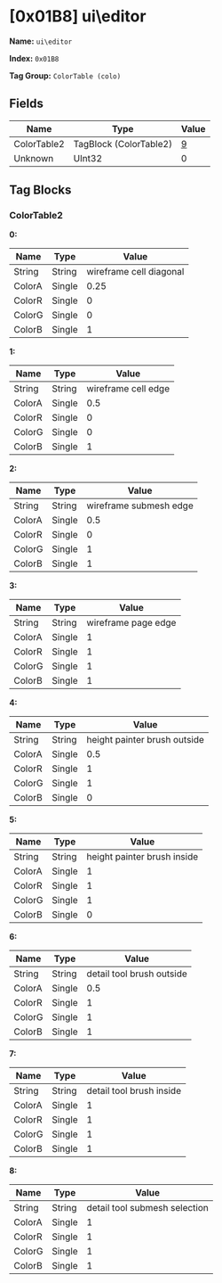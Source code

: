 # [0x01B8] ui\editor

**Name:** ```ui\editor```

**Index:** ```0x01B8```

**Tag Group:** ```ColorTable (colo)```

## Fields

Name	| Type	| Value
---	|---	|---	|
ColorTable2	|TagBlock (ColorTable2)	|[9](#colortable2)
Unknown	|UInt32	|0


## Tag Blocks

### ColorTable2

**0:**

Name	| Type	| Value
---	|---	|---	|
String	|String	|wireframe cell diagonal
ColorA	|Single	|0.25
ColorR	|Single	|0
ColorG	|Single	|0
ColorB	|Single	|1


**1:**

Name	| Type	| Value
---	|---	|---	|
String	|String	|wireframe cell edge
ColorA	|Single	|0.5
ColorR	|Single	|0
ColorG	|Single	|0
ColorB	|Single	|1


**2:**

Name	| Type	| Value
---	|---	|---	|
String	|String	|wireframe submesh edge
ColorA	|Single	|0.5
ColorR	|Single	|0
ColorG	|Single	|1
ColorB	|Single	|1


**3:**

Name	| Type	| Value
---	|---	|---	|
String	|String	|wireframe page edge
ColorA	|Single	|1
ColorR	|Single	|1
ColorG	|Single	|1
ColorB	|Single	|1


**4:**

Name	| Type	| Value
---	|---	|---	|
String	|String	|height painter brush outside
ColorA	|Single	|0.5
ColorR	|Single	|1
ColorG	|Single	|1
ColorB	|Single	|0


**5:**

Name	| Type	| Value
---	|---	|---	|
String	|String	|height painter brush inside
ColorA	|Single	|1
ColorR	|Single	|1
ColorG	|Single	|1
ColorB	|Single	|0


**6:**

Name	| Type	| Value
---	|---	|---	|
String	|String	|detail tool brush outside
ColorA	|Single	|0.5
ColorR	|Single	|1
ColorG	|Single	|1
ColorB	|Single	|1


**7:**

Name	| Type	| Value
---	|---	|---	|
String	|String	|detail tool brush inside
ColorA	|Single	|1
ColorR	|Single	|1
ColorG	|Single	|1
ColorB	|Single	|1


**8:**

Name	| Type	| Value
---	|---	|---	|
String	|String	|detail tool submesh selection
ColorA	|Single	|1
ColorR	|Single	|1
ColorG	|Single	|1
ColorB	|Single	|1


